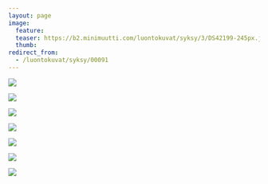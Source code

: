 ```yaml
---
layout: page
image:
  feature:
  teaser: https://b2.minimuutti.com/luontokuvat/syksy/3/DS42199-245px.jpg
  thumb:
redirect_from:
  - /luontokuvat/syksy/00091
---
```


![](https://b2.minimuutti.com/luontokuvat/syksy/3/DS42187-800px.jpg)

![](https://b2.minimuutti.com/luontokuvat/syksy/3/DS42189-800px.jpg)

![](https://b2.minimuutti.com/luontokuvat/syksy/3/DS42190-800px.jpg)

![](https://b2.minimuutti.com/luontokuvat/syksy/3/DS42192-800px.jpg)

![](https://b2.minimuutti.com/luontokuvat/syksy/3/DS42193-800px.jpg)

![](https://b2.minimuutti.com/luontokuvat/syksy/3/DS42194-800px.jpg)

![](https://b2.minimuutti.com/luontokuvat/syksy/3/DS42199-800px.jpg)
